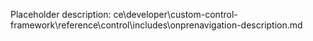Placeholder description: ce\developer\custom-control-framework\reference\control\includes\onprenavigation-description.md